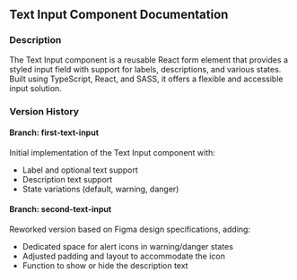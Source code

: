 ## Text Input Component Documentation

### Description

The Text Input component is a reusable React form element that provides a styled input field with support for labels, descriptions, and various states. Built using TypeScript, React, and SASS, it offers a flexible and accessible input solution.

### Version History

#### Branch: first-text-input
Initial implementation of the Text Input component with:
- Label and optional text support
- Description text support
- State variations (default, warning, danger)

#### Branch: second-text-input
Reworked version based on Figma design specifications, adding:
- Dedicated space for alert icons in warning/danger states
- Adjusted padding and layout to accommodate the icon
- Function to show or hide the description text
